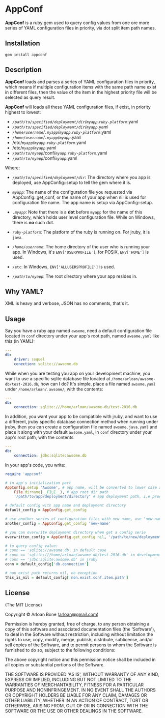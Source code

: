 # AppConf

**AppConf** is a ruby gem used to query config values from one ore more series of YAML configuration files in priority, via dot split item path names.



## Installation

```shell
gem install appconf
```

## Description

**AppConf** loads and parses a series of YAML configuration files in priority, which means if multiple configuration items with the same path name exist in different files, then the value of the item in the highest priority file will be selected as query result.

**AppConf** will loads all these YAML configuration files, if exist, in priority highest to lowest:

- *`/path/to/specified/deployment/dir`*/*`myapp`*.*`ruby-platform`*.yaml
- *`/path/to/specified/deployment/dir`*/*`myapp`*.yaml
- *`/home/username`*/*`.myapp`*/*`myapp`*.*`ruby-platform`*.yaml
- *`/home/username`*/*`.myapp`*/*`myapp`*.yaml
- /etc/*`myapp`*/*`myapp`*.*`ruby-platform`*.yaml
- /etc/*`myapp`*/*`myapp`*.yaml
- *`/path/to/myapp`*/conf/*`myapp`*.*`ruby-platform`*.yaml
- *`/path/to/myapp`*/conf/*`myapp`*.yaml

Where:

- *`/path/to/specified/deployment/dir`*: The directory where you app is deployed, use AppConfig::setup to tell the gem where it is.


- *`myapp`*: The name of the configuration file you requested via AppConfig::get_conf, or the name of your app when nil is used for configuration file name. The app name is setup via AppConfig::setup.
- *`.myapp`*: Note that there is a **dot** before `myapp` for the name of this directory, which holds user level configuration file. While on Windows, there is **no** such dot.


- *`ruby-platform`*: The platform of the ruby is running on. For jruby, it is `java`.


- *`/home/username`*: The home directory of the user who is running your app. In Windows, it's `ENV['USERPROFILE']`, for POSIX, `ENV['HOME']` is used.  


- `/etc`: In Windows, `ENV['ALLUSERSPROFILE']` is used. 


- *`/path/to/myapp`*: The root directory where your app resides in.

## Why YAML?

XML is heavy and verbose, JSON has no comments, that's it.

## Usage

Say you have a ruby app named `awsome`, need a default configuration file located in `conf` directory under your app's root path, named `awsome.yaml` like this (in YAML):

```yaml
---
db:
	driver: sequel
	conection: sqlite://awsome.db
```

While when you are testing you app on your development machine, you want to use a specific sqlite database file located at `/home/arloan/awsome-db/test-2016.db`, how can I do? It's simple, place a file named `awsome.yaml` under `/home/arloan/.awsome/`, with the contents:

```yaml
---
db:
	connection: sqlite:///home/arloan/awsome-db/test-2016.db
```

In addition, you want your app to be compatible with jruby, and want to use a different, jruby specific database connection method when running under jruby, then you can create a configuration file named `awsome.java.yaml`  and place it along with your default `awsome.yaml`, in  `conf` directory under your app's root path, with the contents:

```yaml
---
db:
	connection: jdbc:sqlite:awsome.db
```

In your app's code, you write:

```ruby
require 'appconf'

# in app's initialization part
AppConfig.setup 'Awsome', # app name, will be converted to lower case automatically
	File.dirname(__FILE__), # app root dir path
	'/path/to/app/deployment/directory' # app deployment path, i.e production env

# default config with app name and deployment directory
default_config = AppConfig.get_config

# use another series of configuration files with new name, use 'new-name.yaml' series
another_config = AppConfig.get_config 'new-name'

# you can overwrite deployment directory when get a config serie
overwritten_config = AppConfig.get_config nil, '/path/to/new/deployment/dir'

# to query config value:
# conn == 'sqlite://awsome.db' in default case
# conn == 'sqlite:///home/arloan/awsome-db/test-2016.db' in development environment.
# conn == 'jdbc:sqlite:awsome.db' in jruby
conn = default_config['db.connection']

# non exist path returns nil, no exception
this_is_nil = default_config['non.exist.conf.item.path']
```

## License

(The MIT License)

Copyright © Arloan Bone (arloan@gmail.com)

Permission is hereby granted, free of charge, to any person obtaining a copy of this software and associated documentation files (the 'Software'), to deal in the Software without restriction, including without limitation the rights to use, copy, modify, merge, publish, distribute, sublicense, and/or sell copies of the Software, and to permit persons to whom the Software is furnished to do so, subject to the following conditions:

The above copyright notice and this permission notice shall be included in all copies or substantial portions of the Software.

THE SOFTWARE IS PROVIDED 'AS IS', WITHOUT WARRANTY OF ANY KIND, EXPRESS OR IMPLIED, INCLUDING BUT NOT LIMITED TO THE WARRANTIES OF MERCHANTABILITY, FITNESS FOR A PARTICULAR PURPOSE AND NONINFRINGEMENT. IN NO EVENT SHALL THE AUTHORS OR COPYRIGHT HOLDERS BE LIABLE FOR ANY CLAIM, DAMAGES OR OTHER LIABILITY, WHETHER IN AN ACTION OF CONTRACT, TORT OR OTHERWISE, ARISING FROM, OUT OF OR IN CONNECTION WITH THE SOFTWARE OR THE USE OR OTHER DEALINGS IN THE SOFTWARE.

